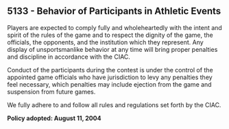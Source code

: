 ## 5133 - Behavior of Participants in Athletic Events

Players are expected to comply fully and wholeheartedly with the intent and spirit of the rules of the game and to respect the dignity of the game, the officials, the opponents, and the institution which they represent.  Any display of unsportsmanlike behavior at any time will bring proper penalties and discipline in accordance with the CIAC.

Conduct of the participants during the contest is under the control of the appointed game officials who have jurisdiction to levy any penalties they feel necessary, which penalties may include ejection from the game and suspension from future games.

We fully adhere to and follow all rules and regulations set forth by the CIAC.

**Policy adopted:  August 11, 2004**

